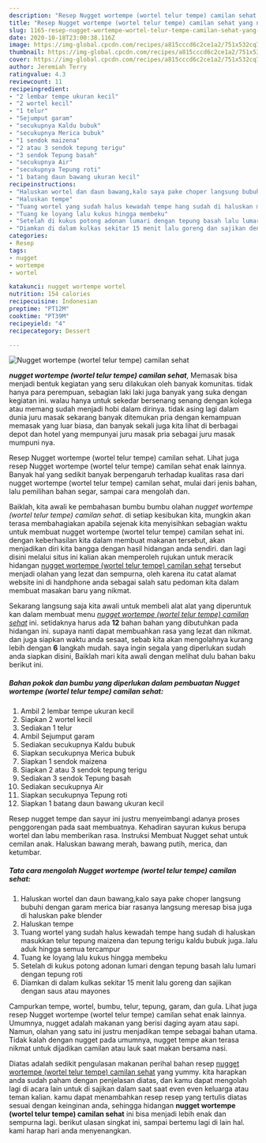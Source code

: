 ```yaml
---
description: "Resep Nugget wortempe (wortel telur tempe) camilan sehat yang nikmat"
title: "Resep Nugget wortempe (wortel telur tempe) camilan sehat yang nikmat"
slug: 1165-resep-nugget-wortempe-wortel-telur-tempe-camilan-sehat-yang-nikmat
date: 2020-10-18T23:00:38.116Z
image: https://img-global.cpcdn.com/recipes/a815cccd6c2ce1a2/751x532cq70/nugget-wortempe-wortel-telur-tempe-camilan-sehat-foto-resep-utama.jpg
thumbnail: https://img-global.cpcdn.com/recipes/a815cccd6c2ce1a2/751x532cq70/nugget-wortempe-wortel-telur-tempe-camilan-sehat-foto-resep-utama.jpg
cover: https://img-global.cpcdn.com/recipes/a815cccd6c2ce1a2/751x532cq70/nugget-wortempe-wortel-telur-tempe-camilan-sehat-foto-resep-utama.jpg
author: Jeremiah Terry
ratingvalue: 4.3
reviewcount: 11
recipeingredient:
- "2 lembar tempe ukuran kecil"
- "2 wortel kecil"
- "1 telur"
- "Sejumput garam"
- "secukupnya Kaldu bubuk"
- "secukupnya Merica bubuk"
- "1 sendok maizena"
- "2 atau 3 sendok tepung terigu"
- "3 sendok Tepung basah"
- "secukupnya Air"
- "secukupnya Tepung roti"
- "1 batang daun bawang ukuran kecil"
recipeinstructions:
- "Haluskan wortel dan daun bawang,kalo saya pake choper langsung bubuhi dengan garam merica biar rasanya langsung meresap bisa juga di haluskan pake blender"
- "Haluskan tempe"
- "Tuang wortel yang sudah halus kewadah tempe hang sudah di haluskan masukkan telur tepung maizena dan tepung terigu kaldu bubuk juga..lalu aduk hingga semua tercampur"
- "Tuang ke loyang lalu kukus hingga membeku"
- "Setelah di kukus potong adonan lumari dengan tepung basah lalu lumari dengan tepung roti"
- "Diamkan di dalam kulkas sekitar 15 menit lalu goreng dan sajikan dengan saus atau mayones"
categories:
- Resep
tags:
- nugget
- wortempe
- wortel

katakunci: nugget wortempe wortel 
nutrition: 154 calories
recipecuisine: Indonesian
preptime: "PT12M"
cooktime: "PT39M"
recipeyield: "4"
recipecategory: Dessert

---
```



![Nugget wortempe (wortel telur tempe) camilan sehat](https://img-global.cpcdn.com/recipes/a815cccd6c2ce1a2/751x532cq70/nugget-wortempe-wortel-telur-tempe-camilan-sehat-foto-resep-utama.jpg)

<b><i>nugget wortempe (wortel telur tempe) camilan sehat</i></b>, Memasak bisa menjadi bentuk kegiatan yang seru dilakukan oleh banyak komunitas. tidak hanya para perempuan, sebagian laki laki juga banyak yang suka dengan kegiatan ini. walau hanya untuk sekedar bersenang senang dengan kolega atau memang sudah menjadi hobi dalam dirinya. tidak asing lagi dalam dunia juru masak sekarang banyak ditemukan pria dengan kemampuan memasak yang luar biasa, dan banyak sekali juga kita lihat di berbagai depot dan hotel yang mempunyai juru masak pria sebagai juru masak mumpuni nya.

Resep Nugget wortempe (wortel telur tempe) camilan sehat. Lihat juga resep Nugget wortempe (wortel telur tempe) camilan sehat enak lainnya. Banyak hal yang sedikit banyak berpengaruh terhadap kualitas rasa dari nugget wortempe (wortel telur tempe) camilan sehat, mulai dari jenis bahan, lalu pemilihan bahan segar, sampai cara mengolah dan.

Baiklah, kita awali ke pembahasan bumbu bumbu olahan <i>nugget wortempe (wortel telur tempe) camilan sehat</i>. di setiap kesibukan kita, mungkin akan terasa membahagiakan apabila sejenak kita menyisihkan sebagian waktu untuk membuat nugget wortempe (wortel telur tempe) camilan sehat ini. dengan keberhasilan kita dalam membuat makanan tersebut, akan menjadikan diri kita bangga dengan hasil hidangan anda sendiri. dan lagi disini melalui situs ini kalian akan memperoleh rujukan untuk meracik hidangan <u>nugget wortempe (wortel telur tempe) camilan sehat</u> tersebut menjadi olahan yang lezat dan sempurna, oleh karena itu catat alamat website ini di handphone anda sebagai salah satu pedoman kita dalam membuat masakan baru yang nikmat.


Sekarang langsung saja kita awali untuk membeli alat alat yang diperuntuk kan dalam membuat menu <u><i>nugget wortempe (wortel telur tempe) camilan sehat</i></u> ini. setidaknya harus ada <b>12</b> bahan bahan yang dibutuhkan pada hidangan ini. supaya nanti dapat membuahkan rasa yang lezat dan nikmat. dan juga siapkan waktu anda sesaat, sebab kita akan mengolahnya kurang lebih dengan <b>6</b> langkah mudah. saya ingin segala yang diperlukan sudah anda siapkan disini, Baiklah mari kita awali dengan melihat dulu bahan baku berikut ini.

<!--inarticleads1-->

##### Bahan pokok dan bumbu yang diperlukan dalam pembuatan Nugget wortempe (wortel telur tempe) camilan sehat:

1. Ambil 2 lembar tempe ukuran kecil
1. Siapkan 2 wortel kecil
1. Sediakan 1 telur
1. Ambil Sejumput garam
1. Sediakan secukupnya Kaldu bubuk
1. Siapkan secukupnya Merica bubuk
1. Siapkan 1 sendok maizena
1. Siapkan 2 atau 3 sendok tepung terigu
1. Sediakan 3 sendok Tepung basah
1. Sediakan secukupnya Air
1. Siapkan secukupnya Tepung roti
1. Siapkan 1 batang daun bawang ukuran kecil


Resep nugget tempe dan sayur ini justru menyeimbangi adanya proses penggorengan pada saat membuatnya. Kehadiran sayuran kukus berupa wortel dan labu memberikan rasa. Instruksi Membuat Nugget sehat untuk cemilan anak. Haluskan bawang merah, bawang putih, merica, dan ketumbar. 

<!--inarticleads2-->

##### Tata cara mengolah Nugget wortempe (wortel telur tempe) camilan sehat:

1. Haluskan wortel dan daun bawang,kalo saya pake choper langsung bubuhi dengan garam merica biar rasanya langsung meresap bisa juga di haluskan pake blender
1. Haluskan tempe
1. Tuang wortel yang sudah halus kewadah tempe hang sudah di haluskan masukkan telur tepung maizena dan tepung terigu kaldu bubuk juga..lalu aduk hingga semua tercampur
1. Tuang ke loyang lalu kukus hingga membeku
1. Setelah di kukus potong adonan lumari dengan tepung basah lalu lumari dengan tepung roti
1. Diamkan di dalam kulkas sekitar 15 menit lalu goreng dan sajikan dengan saus atau mayones


Campurkan tempe, wortel, bumbu, telur, tepung, garam, dan gula. Lihat juga resep Nugget wortempe (wortel telur tempe) camilan sehat enak lainnya. Umumnya, nugget adalah makanan yang berisi daging ayam atau sapi. Namun, olahan yang satu ini justru menjadikan tempe sebagai bahan utama. Tidak kalah dengan nugget pada umumnya, nugget tempe akan terasa nikmat untuk dijadikan camilan atau lauk saat makan bersama nasi. 

Diatas adalah sedikit pengulasan makanan perihal bahan resep <u>nugget wortempe (wortel telur tempe) camilan sehat</u> yang yummy. kita harapkan anda sudah paham dengan penjelasan diatas, dan kamu dapat mengolah lagi di acara lain untuk di sajikan dalam saat saat even even keluarga atau teman kalian. kamu dapat menambahkan resep resep yang tertulis diatas sesuai dengan keinginan anda, sehingga hidangan <b>nugget wortempe (wortel telur tempe) camilan sehat</b> ini bisa menjadi lebih enak dan sempurna lagi. berikut ulasan singkat ini, sampai bertemu lagi di lain hal. kami harap hari anda menyenangkan.
